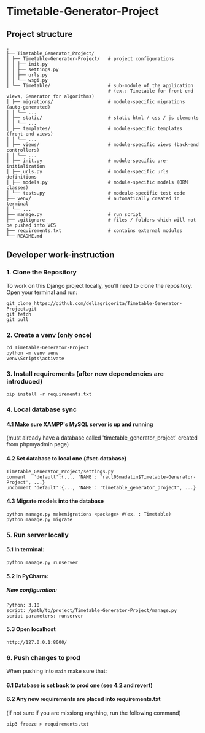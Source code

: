 # Timetable-Generator-Project

## Project structure
```
.
├── Timetable_Generator_Project/
│ ├── Timetable-Generator-Project/   # project configurations
│ │ ├── init.py
│ │ ├── settings.py
│ │ ├── urls.py
│ │ └── wsgi.py
│ └── Timetable/                     # sub-module of the application
                                     # (ex.: Timetable for front-end views, Generator for algorithms)
│ ├── migrations/                    # module-specific migrations (auto-generated)
│ │ └── ...
│ ├── static/                        # static html / css / js elements
│ │ └── ...
│ ├── templates/                     # module-specific templates (front-end views)
│ │ └── ...
│ ├── views/                         # module-specific views (back-end controllers)
│ │ └── ...
│ ├── init.py                        # module-specific pre-initialization
│ ├── urls.py                        # module-specific urls definitions
│ ├── models.py                      # module-specific models (ORM classes)
│ └── tests.py                       # modeule-specific test code
├── venv/                            # automatically created in terminal
│ └── ...
├── manage.py                        # run script
├── .gitignore                       # files / folders which will not be pushed into VCS
├── requirements.txt                 # contains external modules
└── README.md
```

## Developer work-instruction

### 1. Clone the Repository

To work on this Django project locally, you'll need to clone the repository. Open your terminal and run:
```
git clone https://github.com/deliagrigorita/Timetable-Generator-Project.git
git fetch
git pull
```

### 2. Create a venv (only once)
```
cd Timetable-Generator-Project
python -m venv venv
venv\Scripts\activate
```

### 3. Install requirements (after new dependencies are introduced)
```
pip install -r requirements.txt
```

### 4. Local database sync
#### 4.1 Make sure XAMPP's MySQL server is up and running
(must already have a database called 'timetable_generator_project' created from phpmyadmin page)
#### 4.2 Set database to local one {#set-database}
```
Timetable_Generator_Project/settings.py
comment   'default':{..., 'NAME': 'raul05madalin$Timetable-Generator-Project', ...}
uncomment 'default':{..., 'NAME': 'timetable_generator_project', ...}
```
#### 4.3 Migrate models into the database
```
python manage.py makemigrations <package> #(ex. : Timetable)
python manage.py migrate
```

### 5. Run server locally
#### 5.1 In terminal:
```
python manage.py runserver
```
#### 5.2 In PyCharm:
##### New configuration:
```
Python: 3.10
script: /path/to/project/Timetable-Generator-Project/manage.py
script parameters: runserver
```
#### 5.3 Open localhost
```
http://127.0.0.1:8000/
```

### 6. Push changes to prod
When pushing into ```main``` make sure that:
#### 6.1 Database is set back to prod one (see [4.2](#set-database) and revert)
#### 6.2 Any new requirements are placed into requirements.txt
(if not sure if you are missiong anything, run the following command)
```
pip3 freeze > requirements.txt
```




